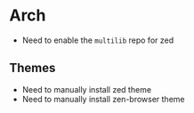 # Arch
- Need to enable the `multilib` repo for zed

## Themes
- Need to manually install zed theme
- Need to manually install zen-browser theme

